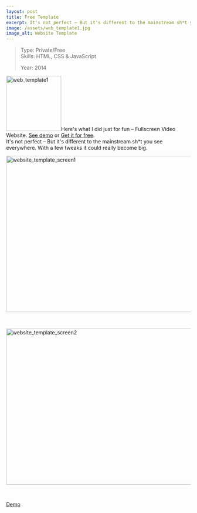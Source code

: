```yaml
---
layout: post
title: Free Template
excerpt: It's not perfect – But it's different to the mainstream sh*t you see
image: /assets/web_template1.jpg
image_alt: Website Template
---
```


<blockquote>Type: Private/Free<br />
Skills: HTML, CSS &amp; JavaScript</p>
<p>Year: 2014</p></blockquote>
<p><a href="/assets/web_template1.jpg"><img class="alignright wp-image-1289 size-thumbnail" src="{{ site.baseurl }}/assets/web_template1-150x150.jpg" alt="web_template1" width="150" height="150" /></a>Here's what I did just for fun – Fullscreen Video Website. <a href="https://thibaultjanbeyer.github.io/kit.thibaultjanbeyer.com/freebies/web-templates/fullscreen-video/">See demo</a> or <a class="preventloader" href="https://thibaultjanbeyer.github.io/kit.thibaultjanbeyer.com/freebies/web-templates/fullscreen-video/tjb_template_1_php.zip" target="_blank"> Get it for free</a>.<br />
It's not perfect – But it's different to the mainstream sh*t you see everywhere. With a few tweaks it could really become big.</p>
<p><a href="/assets/website_template_screen1.jpg"><img class="size-large wp-image-1290 aligncenter" src="{{ site.baseurl }}/assets/website_template_screen1.jpg" alt="website_template_screen1" width="800" height="425" /></a></p>
<p>&nbsp;</p>
<p><a href="/assets/website_template_screen2.jpg"><img class="size-large wp-image-1291 aligncenter" src="{{ site.baseurl }}/assets/website_template_screen2.jpg" alt="website_template_screen2" width="800" height="425" /></a></p>
<p>&nbsp;</p>
<p><a href="https://thibaultjanbeyer.github.io/kit.thibaultjanbeyer.com/freebies/web-templates/fullscreen-video/" target="_blank">Demo</a></p>
<p>&nbsp;</p>
